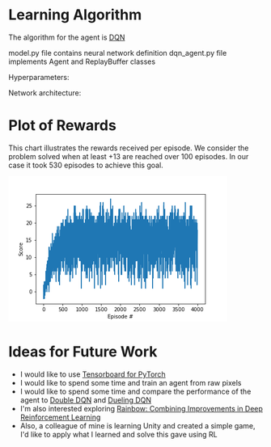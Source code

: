 
# Learning Algorithm

The algorithm for the agent is [DQN](https://arxiv.org/pdf/1312.5602.pdf)

model.py file contains neural network definition
dqn_agent.py file implements Agent and ReplayBuffer classes

Hyperparameters:

Network architecture:


# Plot of Rewards

This chart illustrates the rewards received per episode. We consider the problem solved when at least +13 are reached over 100 episodes. In our case it took 530 episodes to achieve this goal.

![Rewards per episode](rewards_per_episode.png)

# Ideas for Future Work

* I would like to use [Tensorboard for PyTorch](https://github.com/lanpa/tensorboardX)
* I would like to spend some time and train an agent from raw pixels
* I would like to spend some time and compare the performance of the agent to [Double DQN](https://arxiv.org/abs/1509.06461) and [Dueling DQN](https://arxiv.org/abs/1511.06581)
* I'm also interested exploring [Rainbow: Combining Improvements in Deep Reinforcement Learning](https://arxiv.org/abs/1710.02298)
* Also, a colleague of mine is learning Unity and created a simple game, I'd like to apply what I learned and solve this gave using RL
